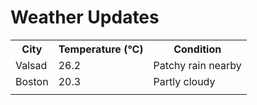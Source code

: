 # Weather Updates

<!-- WEATHER-UPDATE-START -->
<table><tr><th>City</th><th>Temperature (°C)</th><th>Condition</th></tr><tr><td>Valsad</td><td>26.2</td><td>Patchy rain nearby</td></tr><tr><td>Boston</td><td>20.3</td><td>Partly cloudy</td></tr><tr><td></td><td></td><td></td></tr></table>
<!-- WEATHER-UPDATE-END -->
